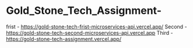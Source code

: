 # Gold_Stone_Tech_Assignment-  
frist - https://gold-stone-tech-frist-microservices-api.vercel.app/
Second - https://gold-stone-tech-second-microservices-api.vercel.app
Third - https://gold-stone-tech-assignment.vercel.app/
